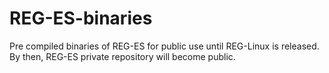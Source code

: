 # REG-ES-binaries
Pre compiled binaries of REG-ES for public use until REG-Linux is released.
By then, REG-ES private repository will become public.
